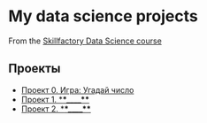 # My data science projects

From the [Skillfactory Data Science course](https://skillfactory.ru/data-scientist)

## Проекты

- [Проект 0. Игра: Угадай число](https://github.com/borrnbor/sf_dataScience/tree/main/project_0)
- [Проект 1. \***\*\_\_\_\_\*\***](________)
- [Проект 2. \***\*\_\_\_\_\*\***](________)
